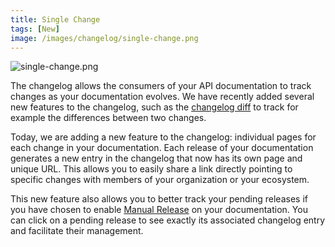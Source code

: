 ```yaml
---
title: Single Change
tags: [New]
image: /images/changelog/single-change.png
---
```


![single-change.png](/images/changelog/single-change.png)

The changelog allows the consumers of your API documentation to track changes as your documentation evolves. We have recently added several new features to the changelog, such as the [changelog diff](https://docs.bump.sh/product-updates/2023/11/02/changelog-diff/) to track for example the differences between two changes.

Today, we are adding a new feature to the changelog: individual pages for each change in your documentation. Each release of your documentation generates a new entry in the changelog that now has its own page and unique URL. This allows you to easily share a link directly pointing to specific changes with members of your organization or your ecosystem.

This new feature also allows you to better track your pending releases if you have chosen to enable [Manual Release](https://docs.bump.sh/product-updates/2023/09/28/manual-release/) on your documentation. You can click on a pending release to see exactly its associated changelog entry and facilitate their management.